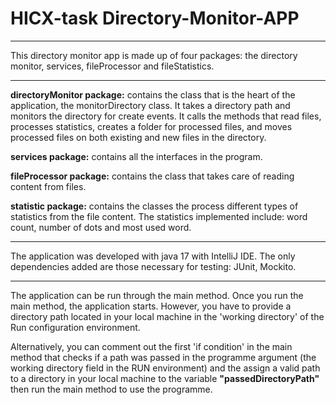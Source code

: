 # HICX-task Directory-Monitor-APP

****

This directory monitor app is made up of four packages: the directory monitor, services, fileProcessor and fileStatistics.
***

**directoryMonitor package:** contains the class that is the heart of the application, the monitorDirectory class. It takes a directory path and monitors the directory for create events. It calls the methods that read files, processes statistics, creates a folder for processed files, and moves processed files on both existing and new files in the directory. 


**services package:** contains all the interfaces in the program. 


**fileProcessor package:** contains the class that takes care of reading content from files.


**statistic package:** contains the classes the process different types of statistics from the file content. The statistics implemented include: word count, number of dots and most used word.

****
The application was developed with java 17 with IntelliJ IDE. The only dependencies added are those necessary for testing: JUnit, Mockito.
****
The application can be run through the main method. Once you run the main method, the application starts. However, you have to provide a directory path located in your local machine in the 
'working directory' of the Run configuration environment.

Alternatively, you can comment out the first 'if condition' in the main method that checks if a path was passed in the programme argument (the working directory field in the RUN environment) 
and the assign a valid path to a directory in your local machine to the variable **"passedDirectoryPath"** then run the main method to use the programme.



